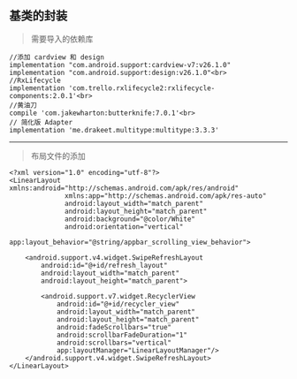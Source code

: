 ## 基类的封装

> 需要导入的依赖库

    //添加 cardview 和 design
    implementation "com.android.support:cardview-v7:v26.1.0"
    implementation "com.android.support:design:v26.1.0"<br>
    //RxLifecycle
    implementation 'com.trello.rxlifecycle2:rxlifecycle-components:2.0.1'<br>
    //黄油刀
    compile 'com.jakewharton:butterknife:7.0.1'<br>
    // 简化版 Adapter
    implementation 'me.drakeet.multitype:multitype:3.3.3'
***
> 布局文件的添加

    <?xml version="1.0" encoding="utf-8"?>
    <LinearLayout xmlns:android="http://schemas.android.com/apk/res/android"
                  xmlns:app="http://schemas.android.com/apk/res-auto"
                  android:layout_width="match_parent"
                  android:layout_height="match_parent"
                  android:background="@color/White"
                  android:orientation="vertical"
                  app:layout_behavior="@string/appbar_scrolling_view_behavior">

        <android.support.v4.widget.SwipeRefreshLayout
            android:id="@+id/refresh_layout"
            android:layout_width="match_parent"
            android:layout_height="match_parent">

            <android.support.v7.widget.RecyclerView
                android:id="@+id/recycler_view"
                android:layout_width="match_parent"
                android:layout_height="match_parent"
                android:fadeScrollbars="true"
                android:scrollbarFadeDuration="1"
                android:scrollbars="vertical"
                app:layoutManager="LinearLayoutManager"/>
        </android.support.v4.widget.SwipeRefreshLayout>
    </LinearLayout>




